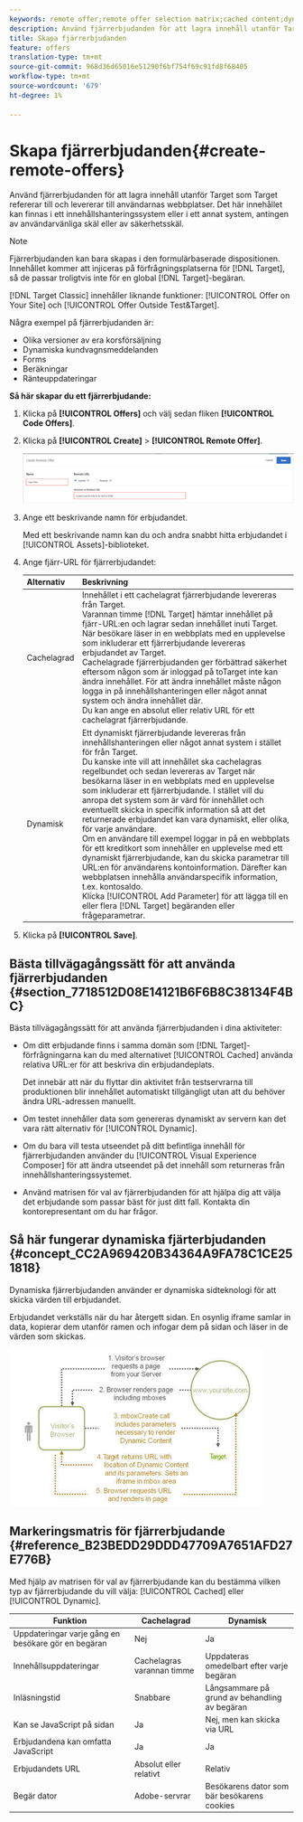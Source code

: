 ```yaml
---
keywords: remote offer;remote offer selection matrix;cached content;dynamic content
description: Använd fjärrerbjudanden för att lagra innehåll utanför Target som Target refererar till och levererar till användarnas webbplatser. Det här innehållet kan finnas i ett innehållshanteringssystem eller i ett annat system, antingen av användarvänliga skäl eller av säkerhetsskäl.
title: Skapa fjärrerbjudanden
feature: offers
translation-type: tm+mt
source-git-commit: 968d36d65016e51290f6bf754f69c91fd8f68405
workflow-type: tm+mt
source-wordcount: '679'
ht-degree: 1%

---
```



# Skapa fjärrerbjudanden{#create-remote-offers}

Använd fjärrerbjudanden för att lagra innehåll utanför Target som Target refererar till och levererar till användarnas webbplatser. Det här innehållet kan finnas i ett innehållshanteringssystem eller i ett annat system, antingen av användarvänliga skäl eller av säkerhetsskäl.

>[!NOTE]
>
>Fjärrerbjudanden kan bara skapas i den formulärbaserade dispositionen. Innehållet kommer att injiceras på förfrågningsplatserna för [!DNL Target], så de passar troligtvis inte för en global [!DNL Target]-begäran.
>
>[!DNL Target Classic] innehåller liknande funktioner:  [!UICONTROL Offer on Your Site] och  [!UICONTROL Offer Outside Test&Target].

Några exempel på fjärrerbjudanden är:

* Olika versioner av era korsförsäljning
* Dynamiska kundvagnsmeddelanden
* Forms
* Beräkningar
* Ränteuppdateringar

**Så här skapar du ett fjärrerbjudande:**

1. Klicka på **[!UICONTROL Offers]** och välj sedan fliken **[!UICONTROL Code Offers]**.
1. Klicka på **[!UICONTROL Create]** > **[!UICONTROL Remote Offer]**.

   ![](assets/remote_offer_ui.png)

1. Ange ett beskrivande namn för erbjudandet.

   Med ett beskrivande namn kan du och andra snabbt hitta erbjudandet i [!UICONTROL Assets]-biblioteket.

1. Ange fjärr-URL för fjärrerbjudandet:

   | Alternativ | Beskrivning |
   |--- |--- |
   | Cachelagrad | Innehållet i ett cachelagrat fjärrerbjudande levereras från Target.<br>Varannan timme  [!DNL Target] hämtar innehållet på fjärr-URL:en och lagrar sedan innehållet inuti Target. När besökare läser in en webbplats med en upplevelse som inkluderar ett fjärrerbjudande levereras erbjudandet av Target.<br>Cachelagrade fjärrerbjudanden ger förbättrad säkerhet eftersom någon som är inloggad på toTarget inte kan ändra innehållet. För att ändra innehållet måste någon logga in på innehållshanteringen eller något annat system och ändra innehållet där.<br>Du kan ange en absolut eller relativ URL för ett cachelagrat fjärrerbjudande. |
   | Dynamisk | Ett dynamiskt fjärrerbjudande levereras från innehållshanteringen eller något annat system i stället för från Target.<br>Du kanske inte vill att innehållet ska cachelagras regelbundet och sedan levereras av Target när besökarna läser in en webbplats med en upplevelse som inkluderar ett fjärrerbjudande. I stället vill du anropa det system som är värd för innehållet och eventuellt skicka in specifik information så att det returnerade erbjudandet kan vara dynamiskt, eller olika, för varje användare.<br>Om en användare till exempel loggar in på en webbplats för ett kreditkort som innehåller en upplevelse med ett dynamiskt fjärrerbjudande, kan du skicka parametrar till URL:en för användarens kontoinformation. Därefter kan webbplatsen innehålla användarspecifik information, t.ex. kontosaldo.<br>Klicka  [!UICONTROL Add Parameter] för att lägga till en eller flera  [!DNL Target] begäranden eller frågeparametrar. |

1. Klicka på **[!UICONTROL Save]**.

## Bästa tillvägagångssätt för att använda fjärrerbjudanden {#section_7718512D08E14121B6F6B8C38134F4BC}

Bästa tillvägagångssätt för att använda fjärrerbjudanden i dina aktiviteter:

* Om ditt erbjudande finns i samma domän som [!DNL Target]-förfrågningarna kan du med alternativet [!UICONTROL Cached] använda relativa URL:er för att beskriva din erbjudandeplats.

   Det innebär att när du flyttar din aktivitet från testservrarna till produktionen blir innehållet automatiskt tillgängligt utan att du behöver ändra URL-adressen manuellt.

* Om testet innehåller data som genereras dynamiskt av servern kan det vara rätt alternativ för [!UICONTROL Dynamic].
* Om du bara vill testa utseendet på ditt befintliga innehåll för fjärrerbjudanden använder du [!UICONTROL Visual Experience Composer] för att ändra utseendet på det innehåll som returneras från innehållshanteringssystemet.
* Använd matrisen för val av fjärrerbjudanden för att hjälpa dig att välja det erbjudande som passar bäst för just ditt fall. Kontakta din kontorepresentant om du har frågor.

## Så här fungerar dynamiska fjärterbjudanden {#concept_CC2A969420B34364A9FA78C1CE251818}

Dynamiska fjärrerbjudanden använder er dynamiska sidteknologi för att skicka värden till erbjudandet.

Erbjudandet verkställs när du har återgett sidan. En osynlig iframe samlar in data, kopierar dem utanför ramen och infogar dem på sidan och läser in de värden som skickas.

![](assets/remote_offer_howitworks_2.jpeg)

## Markeringsmatris för fjärrerbjudande {#reference_B23BEDD29DDD47709A7651AFD27E776B}

Med hjälp av matrisen för val av fjärrerbjudande kan du bestämma vilken typ av fjärrerbjudande du vill välja: [!UICONTROL Cached] eller [!UICONTROL Dynamic].

| Funktion | Cachelagrad | Dynamisk |
|--- |--- |--- |
| Uppdateringar varje gång en besökare gör en begäran | Nej | Ja |
| Innehållsuppdateringar | Cachelagras varannan timme | Uppdateras omedelbart efter varje begäran |
| Inläsningstid | Snabbare | Långsammare på grund av behandling av begäran |
| Kan se JavaScript på sidan | Ja | Nej, men kan skicka via URL |
| Erbjudandena kan omfatta JavaScript | Ja | Ja |
| Erbjudandets URL | Absolut eller relativt | Relativ |
| Begär dator | Adobe-servrar | Besökarens dator som bär besökarens cookies |